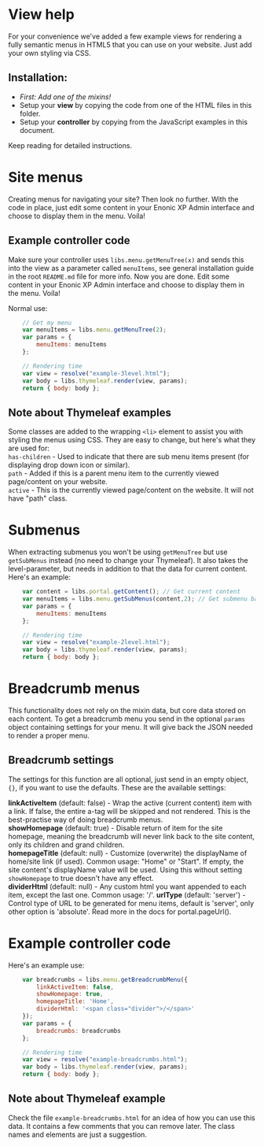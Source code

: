 # View help

For your convenience we've added a few example views for rendering a fully semantic menus in HTML5 that you can use on your website. Just add your own styling via CSS.

## Installation:

* *First: Add one of the mixins!*
* Setup your **view** by copying the code from one of the HTML files in this folder.
* Setup your **controller** by copying from the JavaScript examples in this document.

Keep reading for detailed instructions.

# Site menus

Creating menus for navigating your site? Then look no further. With the code in place, just edit some content in your Enonic XP Admin interface and choose to display them in the menu. Voíla!

## Example controller code

Make sure your controller uses `libs.menu.getMenuTree(x)` and sends this into the view as a parameter called `menuItems`, see general installation guide in the root `README.md` file for more info. Now you are done. Edit some content in your Enonic XP Admin interface and choose to display them in the menu. Voíla!

Normal use:

```javascript
	// Get my menu
	var menuItems = libs.menu.getMenuTree(2);
	var params = {
		menuItems: menuItems
	};

	// Rendering time
	var view = resolve("example-3level.html");
	var body = libs.thymeleaf.render(view, params);
	return { body: body };
```

## Note about Thymeleaf examples

Some classes are added to the wrapping `<li>` element to assist you with styling the menus using CSS. They are easy to change, but here's what they are used for:  
`has-children` - Used to indicate that there are sub menu items present (for displaying drop down icon or similar).  
`path` - Added if this is a parent menu item to the currently viewed page/content on your website.  
`active` - This is the currently viewed page/content on the website. It will not have "path" class.

# Submenus

When extracting submenus you won't be using `getMenuTree` but use `getSubMenus` instead (no need to change your Thymeleaf). It also takes the level-parameter, but needs in addition to that the data for current content. Here's an example:

```javascript
	var content = libs.portal.getContent(); // Get current content
	var menuItems = libs.menu.getSubMenus(content,2); // Get submenu based on this content
	var params = {
		menuItems: menuItems
	};

	// Rendering time
	var view = resolve("example-2level.html");
	var body = libs.thymeleaf.render(view, params);
	return { body: body };
```

# Breadcrumb menus

This functionality does not rely on the mixin data, but core data stored on each content. To get a breadcrumb menu you send in the optional `params` object containing settings for your menu. It will give back the JSON needed to render a proper menu.

## Breadcrumb settings

The settings for this function are all optional, just send in an empty object, `{}`, if you want to use the defaults. These are the available settings:

**linkActiveItem** (default: false) - Wrap the active (current content) item with a link. If false, the entire a-tag will be skipped and not rendered. This is the best-practise way of doing breadcrumb menus.  
**showHomepage** (default: true) - Disable return of item for the site homepage, meaning the breadcrumb will never link back to the site content, only its children and grand children.  
**homepageTitle** (default: null) - Customize (overwrite) the displayName of home/site link (if used). Common usage: "Home" or "Start". If empty, the site content's displayName value will be used. Using this without setting `showHomepage` to true doesn't have any effect.  
**dividerHtml** (default: null) - Any custom html you want appended to each item, except the last one. Common usage: '<span class="divider">/</span>'.
**urlType** (default: 'server') - Control type of URL to be generated for menu items, default is 'server', only other option is 'absolute'. Read more in the docs for portal.pageUrl().

# Example controller code

Here's an example use:

```javascript
	var breadcrumbs = libs.menu.getBreadcrumbMenu({
		linkActiveItem: false,
		showHomepage: true,
		homepageTitle: 'Home',
		dividerHtml: '<span class="divider">/</span>'
	});
	var params = {
		breadcrumbs: breadcrumbs
	};

	// Rendering time
	var view = resolve("example-breadcrumbs.html");
	var body = libs.thymeleaf.render(view, params);
	return { body: body };
```

## Note about Thymeleaf example

Check the file `example-breadcrumbs.html` for an idea of how you can use this data. It contains a few comments that you can remove later. The class names and elements are just a suggestion.
